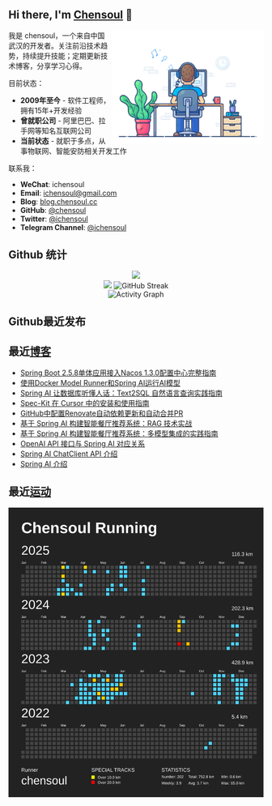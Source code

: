 ## Hi there, I'm <a href="https://blog.chensoul.cc" target="_blank" title="Chensoul">Chensoul</a> 👋

<img align="right" alt="Chensoul" src="images/coding.gif" width="300px" />

我是 chensoul，一个来自中国武汉的开发者。关注前沿技术趋势，持续提升技能；定期更新技术博客，分享学习心得。

目前状态：

- **2009年至今** - 软件工程师，拥有15年+开发经验
- **曾就职公司** - 阿里巴巴、拉手网等知名互联网公司
- **当前状态** - 就职于多点，从事物联网、智能安防相关开发工作

联系我：
- **WeChat**: ichensoul
- **Email**: [ichensoul@gmail.com](mailto:ichensoul@gmail.com)
- **Blog**: [blog.chensoul.cc](https://blog.chensoul.cc) 
- **GitHub**: [@chensoul](https://github.com/chensoul)
- **Twitter**: [@ichensoul](https://twitter.com/ichensoul) 
- **Telegram Channel**: [@ichensoul](https://t.me/ichensoul)

## Github 统计

<div align="center">
  <img height="180em" src="https://github-readme-stats.vercel.app/api?username=chensoul&show_icons=true&count_private=true&theme=tokyonight&hide_border=true"/>
</div>

<div align="center">
  <img height="180em" src="https://github-readme-stats.vercel.app/api/top-langs/?username=chensoul&layout=compact&theme=tokyonight&hide_border=true"/>
  <img height="180em" src="https://github-readme-streak-stats.herokuapp.com/?user=chensoul&theme=tokyonight&hide_border=true" alt="GitHub Streak"/>
</div>

<div align="center">
  <img src="https://github-readme-activity-graph.vercel.app/graph?username=chensoul&theme=tokyo-night&hide_border=true" alt="Activity Graph"/>
</div>

## Github最近发布

<!-- recent_releases starts -->

<!-- recent_releases ends -->

## 最近[博客](https://blog.chensoul.cc)

<!-- blog starts -->
- [Spring Boot 2.5.8单体应用接入Nacos 1.3.0配置中心完整指南](https://blog.chensoul.cc/posts/2025/10/10/spring-boot-2.5.8-nacos-1.3.0-config-center-integration-guide/)
- [使用Docker Model Runner和Spring AI运行AI模型](https://blog.chensoul.cc/posts/2025/10/09/docker-model-runner-spring-ai-local-ai-application/)
- [Spring AI 让数据库听懂人话：Text2SQL 自然语言查询实践指南](https://blog.chensoul.cc/posts/2025/09/30/spring-ai-text2sql-showcase/)
- [Spec-Kit 在 Cursor 中的安装和使用指南](https://blog.chensoul.cc/posts/2025/09/29/spec-kit-with-cursor/)
- [GitHub中配置Renovate自动依赖更新和自动合并PR](https://blog.chensoul.cc/posts/2025/09/28/config-renovate-in-github/)
- [基于 Spring AI 构建智能餐厅推荐系统：RAG 技术实战](https://blog.chensoul.cc/posts/2025/09/26/spring-ai-restaurant-showcase-rag/)
- [基于 Spring AI 构建智能餐厅推荐系统：多模型集成的实践指南](https://blog.chensoul.cc/posts/2025/09/25/spring-ai-restaurant-showcase/)
- [OpenAI API 接口与 Spring AI 对应关系](https://blog.chensoul.cc/posts/2025/09/22/openai-api-with-spring-ai/)
- [Spring AI ChatClient API 介绍](https://blog.chensoul.cc/posts/2025/09/19/spring-ai-chat-client-api/)
- [Spring AI 介绍](https://blog.chensoul.cc/posts/2025/09/18/spring-ai/)
<!-- blog ends -->

## 最近[运动](https://run.chensoul.cc)

[![light](https://raw.githubusercontent.com/chensoul/running_page/master/assets/github.svg#gh-light-mode-only)](https://run.chensoul.cc)
